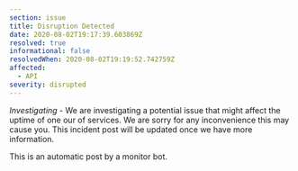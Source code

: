 ```yaml
---
section: issue
title: Disruption Detected
date: 2020-08-02T19:17:39.603869Z
resolved: true
informational: false
resolvedWhen: 2020-08-02T19:19:52.742759Z
affected:
  - API
severity: disrupted
---
```

*Investigating* - We are investigating a potential issue that might affect the uptime of one our of services. We are sorry for any inconvenience this may cause you. This incident post will be updated once we have more information.

This is an automatic post by a monitor bot.
        